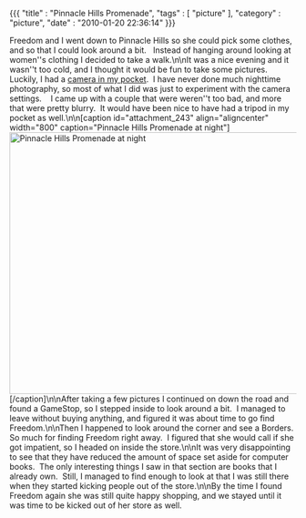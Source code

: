{{{ "title" : "Pinnacle Hills Promenade", "tags" : [ "picture" ], "category" : "picture", "date" : "2010-01-20 22:36:14" }}}

Freedom and I went down to Pinnacle Hills so she could pick some clothes, and so that I could look around a bit.   Instead of hanging around looking at women''s clothing I decided to take a walk.\n\nIt was a nice evening and it wasn''t too cold, and I thought it would be fun to take some pictures.   Luckily, I had a <a href="http://mark-ott.info/blog/?p=232">camera in my pocket</a>.  I have never done much nighttime photography, so most of what I did was just to experiment with the camera settings.    I came up with a couple that were weren''t too bad, and more that were pretty blurry.  It would have been nice to have had a tripod in my pocket as well.\n\n[caption id="attachment_243" align="aligncenter" width="800" caption="Pinnacle Hills Promenade at night"]<a href="http://mark-ott.info/wordpress/wp-content/uploads/2010/01/sdc10069_800w.jpg"><img class="size-full wp-image-243" title="Pinnacle Hills Promenade at night" src="http://mark-ott.info/wordpress/wp-content/uploads/2010/01/sdc10069_800w.jpg" alt="Pinnacle Hills Promenade at night" width="800" height="460" /></a>[/caption]\n\nAfter taking a few pictures I continued on down the road and found a GameStop, so I stepped inside to look around a bit.  I managed to leave without buying anything, and figured it was about time to go find Freedom.\n\nThen I happened to look around the corner and see a Borders.  So much for finding Freedom right away.  I figured that she would call if she got impatient, so I headed on inside the store.\n\nIt was very disappointing to see that they have reduced the amount of space set aside for computer books.  The only interesting things I saw in that section are books that I already own.  Still, I managed to find enough to look at that I was still there when they started kicking people out of the store.\n\nBy the time I found Freedom again she was still quite happy shopping, and we stayed until it was time to be kicked out of her store as well.